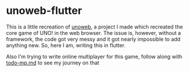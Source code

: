 # unoweb-flutter
This is a little recreation of [unoweb](https://github.com/paytontech/unoweb), a project I made which recreated the core game of UNO! in the web browser. The issue is, however, without a framework, the code got very messy and it got nearly impossible to add anything new. So, here I am, writing this in flutter.

Also I'm trying to write online multiplayer for this game, follow along with [todo-mp.md](https://github.com/paytontech/unoweb_flutter/todo-mp.md) to see my journey on that